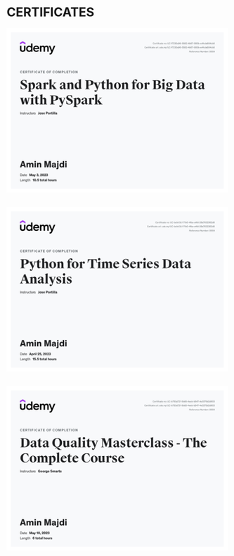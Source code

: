 # CERTIFICATES
![alt text](https://github.com/aminmajdi/resume_projects/blob/main/Certificates/Udemy_certificates/Spark_and_Python_for_Big_Data_with_PySpark.jpg
)
##
![alt text](https://github.com/aminmajdi/resume_projects/blob/main/Certificates/Udemy_certificates/Time_series_udemy.jpg)
##
![alt text](https://github.com/aminmajdi/resume_projects/blob/main/Certificates/Udemy_certificates/Data_Quality.jpg)
##
